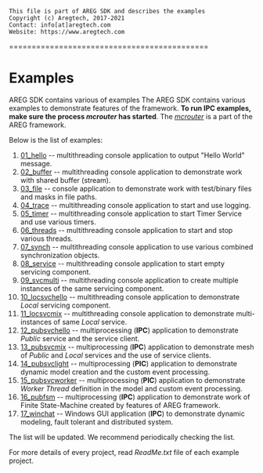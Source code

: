 ```
This file is part of AREG SDK and describes the examples
Copyright (c) Aregtech, 2017-2021
Contact: info[at]aregtech.com
Website: https://www.aregtech.com
```
============================================
# Examples

AREG SDK contains various of examples
The AREG SDK contains various examples to demonstrate features of the framework.  **To run IPC examples, make sure the process _mcrouter_ has started**. The [_mcrouter_](./../framework/mcrouter/) is a part of the AREG framework.

Below is the list of examples:

1.  [01_hello](./01_hello/) -- multithreading console application to output "Hello World" message.
2.  [02_buffer](./02_buffer/) -- multithreading console application to demonstrate work with shared buffer (stream).
3.  [03_file](./03_file/) -- console application to demonstrate work with test/binary files and masks in file paths.
4.  [04_trace](./04_trace/) -- multithreading console application to start and use logging.
5.  [05_timer](./05_timer/) -- multithreading console application to start Timer Service and use various timers.
6.  [06_threads](./06_threads/) -- multithreading console application to start and stop various threads.
7.  [07_synch](./07_synch/) -- multithreading console application to use various combined synchronization objects.
8.  [08_service](./08_service/) -- multithreading console application to start empty servicing component.
9.  [09_svcmulti](./09_svcmulti/) -- multithreading console application to create multiple instances of the same servicing component.
10. [10_locsvchello](./10_locsvchello/) -- multithreading console application to demonstrate _Local_ servicing component.
11. [11_locsvcmix](./11_locsvcmix/) -- multithreading console application to demonstrate multi-instances of same _Local_ service.
12. [12_pubsvchello](./12_pubsvchello/) -- multiprocessing (**IPC**) application to demonstrate _Public_ service and the service client.
13. [13_pubsvcmix](./13_pubsvcmix/) -- multiprocessing (**IPC**) application to demonstrate mesh of _Public_ and _Local_ services and the use of service clients.
14. [14_pubsvclight](./14_pubsvclight/) -- multiprocessing (**PIC**) application to demonstrate dynamic model creation and the custom event processing.
15. [15_pubsvcworker](./15_pubsvcworker/) -- multiprocessing (**PIC**) application to demonstrate _Worker Thread_ definition in the model and custom event processing.
16. [16_pubfsm](./16_pubfsm/) -- multiprocessing (**IPC**) application to demonstrate work of Finite State-Machine created by features of AREG framework.
17. [17_winchat](./17_winchat/) -- Windows GUI application (**IPC**) to demonstrate dynamic modeling, fault tolerant and distributed system.

The list will be updated. We recommend periodically checking the list.

For more details of every project, read _ReadMe.txt_ file of each example project.
